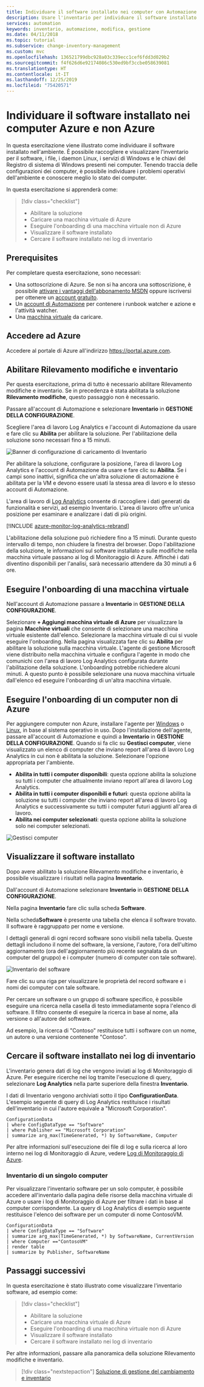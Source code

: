 ```yaml
---
title: Individuare il software installato nei computer con Automazione di Azure | Microsoft Docs
description: Usare l'inventario per individuare il software installato nei computer dell'ambiente.
services: automation
keywords: inventario, automazione, modifica, gestione
ms.date: 04/11/2018
ms.topic: tutorial
ms.subservice: change-inventory-management
ms.custom: mvc
ms.openlocfilehash: 136521799dbc928a03c339ecc1cef6fdd3d029b2
ms.sourcegitcommit: f4f626d6e92174086c530ed9bf3ccbe058639081
ms.translationtype: HT
ms.contentlocale: it-IT
ms.lasthandoff: 12/25/2019
ms.locfileid: "75420571"
---
```

# <a name="discover-what-software-is-installed-on-your-azure-and-non-azure-machines"></a>Individuare il software installato nei computer Azure e non Azure

In questa esercitazione viene illustrato come individuare il software installato nell'ambiente. È possibile raccogliere e visualizzare l'inventario per il software, i file, i daemon Linux, i servizi di Windows e le chiavi del Registro di sistema di Windows presenti nei computer. Tenendo traccia delle configurazioni dei computer, è possibile individuare i problemi operativi dell'ambiente e conoscere meglio lo stato dei computer.

In questa esercitazione si apprenderà come:

> [!div class="checklist"]
> * Abilitare la soluzione
> * Caricare una macchina virtuale di Azure
> * Eseguire l'onboarding di una macchina virtuale non di Azure
> * Visualizzare il software installato
> * Cercare il software installato nei log di inventario

## <a name="prerequisites"></a>Prerequisites

Per completare questa esercitazione, sono necessari:

* Una sottoscrizione di Azure. Se non si ha ancora una sottoscrizione, è possibile [attivare i vantaggi dell'abbonamento MSDN](https://azure.microsoft.com/pricing/member-offers/msdn-benefits-details/) oppure iscriversi per ottenere un [account gratuito](https://azure.microsoft.com/free/?WT.mc_id=A261C142F).
* Un [account di Automazione](automation-offering-get-started.md) per contenere i runbook watcher e azione e l'attività watcher.
* Una [macchina virtuale](../virtual-machines/windows/quick-create-portal.md) da caricare.

## <a name="log-in-to-azure"></a>Accedere ad Azure

Accedere al portale di Azure all'indirizzo https://portal.azure.com.

## <a name="enable-change-tracking-and-inventory"></a>Abilitare Rilevamento modifiche e inventario

Per questa esercitazione, prima di tutto è necessario abilitare Rilevamento modifiche e inventario. Se in precedenza è stata abilitata la soluzione **Rilevamento modifiche**, questo passaggio non è necessario.

Passare all'account di Automazione e selezionare **Inventario** in **GESTIONE DELLA CONFIGURAZIONE**.

Scegliere l'area di lavoro Log Analytics e l'account di Automazione da usare e fare clic su **Abilita** per abilitare la soluzione. Per l'abilitazione della soluzione sono necessari fino a 15 minuti.

![Banner di configurazione di caricamento di Inventario](./media/automation-tutorial-installed-software/enableinventory.png)

Per abilitare la soluzione, configurare la posizione, l'area di lavoro Log Analytics e l'account di Automazione da usare e fare clic su **Abilita**. Se i campi sono inattivi, significa che un'altra soluzione di automazione è abilitata per la VM e devono essere usati la stessa area di lavoro e lo stesso account di Automazione.

L'area di lavoro di [Log Analytics](../log-analytics/log-analytics-overview.md?toc=%2fazure%2fautomation%2ftoc.json) consente di raccogliere i dati generati da funzionalità e servizi, ad esempio Inventario.
L'area di lavoro offre un'unica posizione per esaminare e analizzare i dati di più origini.

[!INCLUDE [azure-monitor-log-analytics-rebrand](../../includes/azure-monitor-log-analytics-rebrand.md)]

L'abilitazione della soluzione può richiedere fino a 15 minuti. Durante questo intervallo di tempo, non chiudere la finestra del browser.
Dopo l'abilitazione della soluzione, le informazioni sul software installato e sulle modifiche nella macchina virtuale passano ai log di Monitoraggio di Azure.
Affinché i dati diventino disponibili per l'analisi, sarà necessario attendere da 30 minuti a 6 ore.

## <a name="onboard-a-vm"></a>Eseguire l'onboarding di una macchina virtuale

Nell'account di Automazione passare a **Inventario** in **GESTIONE DELLA CONFIGURAZIONE**.

Selezionare **+ Aggiungi macchina virtuale di Azure** per visualizzare la pagina **Macchine virtuali** che consente di selezionare una macchina virtuale esistente dall'elenco. Selezionare la macchina virtuale di cui si vuole eseguire l'onboarding. Nella pagina visualizzata fare clic su **Abilita** per abilitare la soluzione sulla macchina virtuale. L'agente di gestione Microsoft viene distribuito nella macchina virtuale e configura l'agente in modo che comunichi con l'area di lavoro Log Analytics configurata durante l'abilitazione della soluzione. L'onboarding potrebbe richiedere alcuni minuti. A questo punto è possibile selezionare una nuova macchina virtuale dall'elenco ed eseguire l'onboarding di un'altra macchina virtuale.

## <a name="onboard-a-non-azure-machine"></a>Eseguire l'onboarding di un computer non di Azure

Per aggiungere computer non Azure, installare l'agente per [Windows](../azure-monitor/platform/agent-windows.md) o [Linux](automation-linux-hrw-install.md), in base al sistema operativo in uso. Dopo l'installazione dell'agente, passare all'account di Automazione e quindi a **Inventario** in **GESTIONE DELLA CONFIGURAZIONE**. Quando si fa clic su **Gestisci computer**, viene visualizzato un elenco di computer che inviano report all'area di lavoro Log Analytics in cui non è abilitata la soluzione. Selezionare l'opzione appropriata per l'ambiente.

* **Abilita in tutti i computer disponibili**: questa opzione abilita la soluzione su tutti i computer che attualmente inviano report all'area di lavoro Log Analytics.
* **Abilita in tutti i computer disponibili e futuri**: questa opzione abilita la soluzione su tutti i computer che inviano report all'area di lavoro Log Analytics e successivamente su tutti i computer futuri aggiunti all'area di lavoro.
* **Abilita nei computer selezionati**: questa opzione abilita la soluzione solo nei computer selezionati.

![Gestisci computer](./media/automation-tutorial-installed-software/manage-machines.png)

## <a name="view-installed-software"></a>Visualizzare il software installato

Dopo avere abilitato la soluzione Rilevamento modifiche e inventario, è possibile visualizzare i risultati nella pagina **Inventario**.

Dall'account di Automazione selezionare **Inventario** in **GESTIONE DELLA CONFIGURAZIONE**.

Nella pagina **Inventario** fare clic sulla scheda **Software**.

Nella scheda**Software** è presente una tabella che elenca il software trovato. Il software è raggruppato per nome e versione.

I dettagli generali di ogni record software sono visibili nella tabella. Queste dettagli includono il nome del software, la versione, l'autore, l'ora dell'ultimo aggiornamento (ora dell'aggiornamento più recente segnalata da un computer del gruppo) e i computer (numero di computer con tale software).

![Inventario del software](./media/automation-tutorial-installed-software/inventory-software.png)

Fare clic su una riga per visualizzare le proprietà del record software e i nomi dei computer con tale software.

Per cercare un software o un gruppo di software specifico, è possibile eseguire una ricerca nella casella di testo immediatamente sopra l'elenco di software.
Il filtro consente di eseguire la ricerca in base al nome, alla versione o all'autore del software.

Ad esempio, la ricerca di "Contoso" restituisce tutti i software con un nome, un autore o una versione contenente "Contoso".

## <a name="search-inventory-logs-for-installed-software"></a>Cercare il software installato nei log di inventario

L'inventario genera dati di log che vengono inviati ai log di Monitoraggio di Azure. Per eseguire ricerche nei log tramite l'esecuzione di query, selezionare **Log Analytics** nella parte superiore della finestra **Inventario**.

I dati di Inventario vengono archiviati sotto il tipo **ConfigurationData**.
L'esempio seguente di query di Log Analytics restituisce i risultati dell'inventario in cui l'autore equivale a "Microsoft Corporation".

```loganalytics
ConfigurationData
| where ConfigDataType == "Software"
| where Publisher == "Microsoft Corporation"
| summarize arg_max(TimeGenerated, *) by SoftwareName, Computer
```

Per altre informazioni sull'esecuzione dei file di log e sulla ricerca al loro interno nei log di Monitoraggio di Azure, vedere [Log di Monitoraggio di Azure](../azure-monitor/log-query/log-query-overview.md).

### <a name="single-machine-inventory"></a>Inventario di un singolo computer

Per visualizzare l'inventario software per un solo computer, è possibile accedere all'inventario dalla pagina delle risorse della macchina virtuale di Azure o usare i log di Monitoraggio di Azure per filtrare i dati in base al computer corrispondente.
La query di Log Analytics di esempio seguente restituisce l'elenco dei software per un computer di nome ContosoVM.

```loganalytics
ConfigurationData
| where ConfigDataType == "Software"
| summarize arg_max(TimeGenerated, *) by SoftwareName, CurrentVersion
| where Computer =="ContosoVM"
| render table
| summarize by Publisher, SoftwareName
```

## <a name="next-steps"></a>Passaggi successivi

In questa esercitazione è stato illustrato come visualizzare l'inventario software, ad esempio come:

> [!div class="checklist"]
> * Abilitare la soluzione
> * Caricare una macchina virtuale di Azure
> * Eseguire l'onboarding di una macchina virtuale non di Azure
> * Visualizzare il software installato
> * Cercare il software installato nei log di inventario

Per altre informazioni, passare alla panoramica della soluzione Rilevamento modifiche e inventario.

> [!div class="nextstepaction"]
> [Soluzione di gestione del cambiamento e inventario](automation-change-tracking.md)
